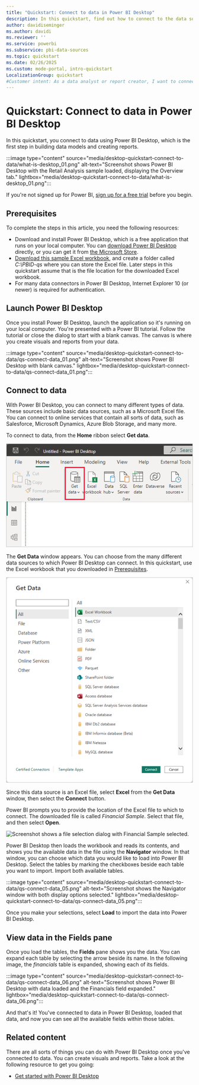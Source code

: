 ```yaml
---
title: "Quickstart: Connect to data in Power BI Desktop"
description: In this quickstart, find out how to connect to the data sources available in Power BI Desktop by importing data from an Excel spreadsheet.
author: davidiseminger
ms.author: davidi
ms.reviewer: ''
ms.service: powerbi
ms.subservice: pbi-data-sources
ms.topic: quickstart
ms.date: 02/26/2025
ms.custom: mode-portal, intro-quickstart
LocalizationGroup: quickstart
#Customer intent: As a data analyst or report creator, I want to connect to data in Power BI Desktop, so I can use Power BI Desktop to build data models and create reports.
---
```

# Quickstart: Connect to data in Power BI Desktop

In this quickstart, you connect to data using Power BI Desktop, which is the first step in building data models and creating reports.

:::image type="content" source="media/desktop-quickstart-connect-to-data/what-is-desktop_01.png" alt-text="Screenshot shows Power BI Desktop with the Retail Analysis sample loaded, displaying the Overview tab." lightbox="media/desktop-quickstart-connect-to-data/what-is-desktop_01.png":::

If you're not signed up for Power BI, [sign up for a free trial](https://app.powerbi.com/signupredirect?pbi_source=web) before you begin.

## Prerequisites

To complete the steps in this article, you need the following resources:

* Download and install Power BI Desktop, which is a free application that runs on your local computer. You can [download Power BI Desktop](https://powerbi.microsoft.com/desktop) directly, or you can get it from [the Microsoft Store](https://aka.ms/pbidesktopstore).
* [Download this sample Excel workbook](https://go.microsoft.com/fwlink/?LinkID=521962), and create a folder called *C:\PBID-qs* where you can store the Excel file. Later steps in this quickstart assume that is the file location for the downloaded Excel workbook.
* For many data connectors in Power BI Desktop, Internet Explorer 10 (or newer) is required for authentication.

## Launch Power BI Desktop

Once you install Power BI Desktop, launch the application so it's running on your local computer. You're presented with a Power BI tutorial. Follow the tutorial or close the dialog to start with a blank canvas. The canvas is where you create visuals and reports from your data.

:::image type="content" source="media/desktop-quickstart-connect-to-data/qs-connect-data_01.png" alt-text="Screenshot shows Power BI Desktop with blank canvas." lightbox="media/desktop-quickstart-connect-to-data/qs-connect-data_01.png":::

## Connect to data

With Power BI Desktop, you can connect to many different types of data. These sources include basic data sources, such as a Microsoft Excel file. You can connect to online services that contain all sorts of data, such as Salesforce, Microsoft Dynamics, Azure Blob Storage, and many more.

To connect to data, from the **Home** ribbon select **Get data**.

![Screenshot shows the Home ribbon with Get data highlighted.](media/desktop-quickstart-connect-to-data/qs-connect-data_02.png)

The **Get Data** window appears. You can choose from the many different data sources to which Power BI Desktop can connect. In this quickstart, use the Excel workbook that you downloaded in [Prerequisites](#prerequisites).

![Screenshot shows the Get Data dialog with All and Excel selected.](media/desktop-quickstart-connect-to-data/qs-connect-data_03.png)

Since this data source is an Excel file, select **Excel** from the **Get Data** window, then select the **Connect** button.

Power BI prompts you to provide the location of the Excel file to which to connect. The downloaded file is called *Financial Sample*. Select that file, and then select **Open**.

![Screenshot shows a file selection dialog with Financial Sample selected.](media/desktop-quickstart-connect-to-data/qs-connect-data_04.png)

Power BI Desktop then loads the workbook and reads its contents, and shows you the available data in the file using the **Navigator** window. In that window, you can choose which data you would like to load into Power BI Desktop. Select the tables by marking the checkboxes beside each table you want to import. Import both available tables.

:::image type="content" source="media/desktop-quickstart-connect-to-data/qs-connect-data_05.png" alt-text="Screenshot shows the Navigator window with both display options selected." lightbox="media/desktop-quickstart-connect-to-data/qs-connect-data_05.png":::

Once you make your selections, select **Load** to import the data into Power BI Desktop.

## View data in the Fields pane

Once you load the tables, the **Fields** pane shows you the data. You can expand each table by selecting the arrow beside its name. In the following image, the *financials* table is expanded, showing each of its fields.

:::image type="content" source="media/desktop-quickstart-connect-to-data/qs-connect-data_06.png" alt-text="Screenshot shows Power BI Desktop with data loaded and the Financials field expanded." lightbox="media/desktop-quickstart-connect-to-data/qs-connect-data_06.png":::

And that's it! You've connected to data in Power BI Desktop, loaded that data, and now you can see all the available fields within those tables.

## Related content

There are all sorts of things you can do with Power BI Desktop once you've connected to data. You can create visuals and reports. Take a look at the following resource to get you going:

* [Get started with Power BI Desktop](../fundamentals/desktop-getting-started.md)
